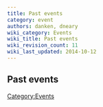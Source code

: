 ```yaml
---
title: Past events
category: event
authors: danken, dneary
wiki_category: Events
wiki_title: Past events
wiki_revision_count: 11
wiki_last_updated: 2014-10-12
---
```


## Past events

<noinclude> <startfeed/> </noinclude>

<noinclude> <endfeed/>

</noinclude>

<Category:Events>
